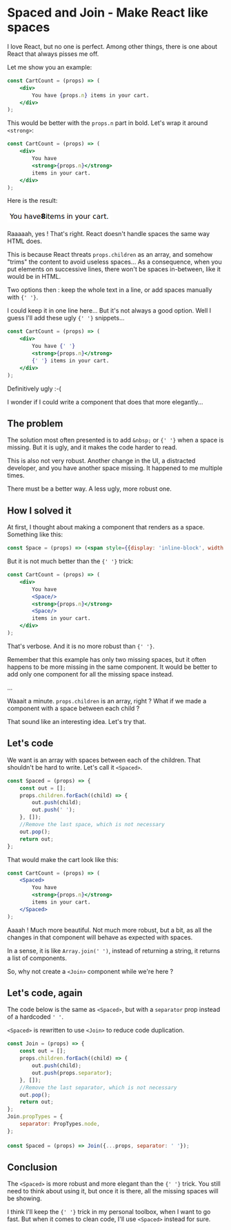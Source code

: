 # Spaced and Join - Make React like spaces
I love React, but no one is perfect.
Among other things, there is one about React that always pisses me off. 

Let me show you an example:

```jsx harmony
const CartCount = (props) => (
    <div>
        You have {props.n} items in your cart.
    </div>
);
```

This would be better with the `props.n` part in bold. Let's wrap it around `<strong>`:
```jsx harmony
const CartCount = (props) => (
    <div>
        You have 
        <strong>{props.n}</strong>
        items in your cart.
    </div>
);
```
Here is the result:

![Where are the spaces?](3.join.problem.png)

Raaaaah, yes ! That's right. React doesn't handle spaces the same way HTML does.

This is because React threats `props.children` as an array, and somehow "trims" the content to avoid useless spaces...
As a consequence, when you put elements on successive lines, there won't be spaces in-between, like it would be in HTML.

Two options then : keep the whole text in a line, or add spaces manually with `{' '}`. 

I could keep it in one line here... But it's not always a good option. 
Well I guess I'll add these ugly `{' '}` snippets...
```jsx harmony
const CartCount = (props) => (
    <div>
        You have {' '}
        <strong>{props.n}</strong>
        {' '} items in your cart.
    </div>
);
```

Definitively ugly :-(

I wonder if I could write a component that does that more elegantly...

## The problem
The solution most often presented is to add `&nbsp;` or `{' '}` when a space is missing. 
But it is ugly, and it makes the code harder to read.

This is also not very robust. Another change in the UI, a distracted developer, and you have another space missing. 
It happened to me multiple times.

There must be a better way. A less ugly, more robust one.

## How I solved it
At first, I thought about making a component that renders as a space. Something like this:
```jsx harmony
const Space = (props) => (<span style={{display: 'inline-block', width: props.width || '0.3em'}}/>)
```

But it is not much better than the `{' '}` trick:
```jsx harmony
const CartCount = (props) => (
    <div>
        You have 
        <Space/>
        <strong>{props.n}</strong>
        <Space/>
        items in your cart.
    </div>
);
```

That's verbose. And it is no more robust than `{' '}`.

Remember that this example has only two missing spaces, but it often happens to be more missing in the same component.
It would be better to add only one component for all the missing space instead.  

...

Waaait a minute. `props.children` is an array, right ? 
What if we made a component with a space between each child ?

That sound like an interesting idea. Let's try that.

## Let's code

We want is an array with spaces between each of the children. That shouldn't be hard to write.
Let's call it `<Spaced>`.

```jsx harmony
const Spaced = (props) => {
    const out = []; 
    props.children.forEach((child) => {
        out.push(child);
        out.push(' ');    
    }, []);
    //Remove the last space, which is not necessary
    out.pop();
    return out;
};
```

That would make the cart look like this:
```jsx harmony
const CartCount = (props) => (
    <Spaced>
        You have 
        <strong>{props.n}</strong>
        items in your cart.
    </Spaced>
);
```

Aaaah ! Much more beautiful. Not much more robust, but a bit, as all the changes in that component will behave 
as expected with spaces.

In a sense, it is like `Array.join(' ')`, instead of returning a string, it returns a list of components. 

So, why not create a `<Join>` component while we're here ?

## Let's code, again
The code below is the same as `<Spaced>`, but with a `separator` prop instead of a hardcoded `' '`.

`<Spaced>` is rewritten to use `<Join>` to reduce code duplication.
```jsx harmony
const Join = (props) => {
    const out = []; 
    props.children.forEach((child) => {
        out.push(child);
        out.push(props.separator);    
    }, []);
    //Remove the last separator, which is not necessary
    out.pop();
    return out;
};
Join.propTypes = {
    separator: PropTypes.node,
};

const Spaced = (props) => Join({...props, separator: ' '}); 
```

## Conclusion
The `<Spaced>` is more robust and more elegant than the `{' '}` trick. 
You still need to think about using it, but once it is there, all the missing spaces will be showing.
 
I think I'll keep the `{' '}` trick in my personal toolbox, when I want to go fast. 
But when it comes to clean code, I'll use `<Spaced>` instead for sure. 
